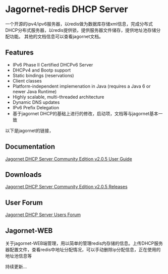# Jagornet-redis DHCP Server
一个开源的ipv4/ipv6服务器，以redis做为数据库存储xml信息，完成分布式DHCP分布式服务器，以redis提供锁，提供服务器文件储存，提供地址池存储分配功能。
其他的文档信息可以查看jagornet文档。

## Features
* IPv6 Phase II Certified DHCPv6 Server
* DHCPv4 and Bootp support
* Static bindings (reservations)
* Client classes
* Platform-independent implemenation in Java (requires a Java 6 or newer Java Runtime)
* Highly scalable, multi-threaded architecture
* Dynamic DNS updates
* IPv6 Prefix Delegation
* 基于jagornet DHCP的基础上进行的修改，启动项，文档等与jagornet基本一致


以下是jagornet的链接，

## Documentation
[Jagornet DHCP Server Community Edition v2.0.5 User Guide](http://www.jagornet.com/products/dhcp-server/docs)

## Downloads
[Jagornet DHCP Server Community Edition v2.0.5 Releases](https://github.com/jagornet/dhcp/releases)

## User Forum
[Jagornet DHCP Server Users Forum](https://groups.google.com/forum/#!forum/jagornet-dhcpv6-users)

## Jagornet-WEB
关于jagornet-WEB端管理，用以简单的管理redis内存储的信息。上传DHCP服务器配置文件，查看redis中地址分配情况，可以手动删除ip分配信息，正在使用的地址池信息等

持续更新...
